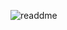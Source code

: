 ![readdme](https://github.com/Caden-Cobb/Caden-Cobb/assets/90775304/76b5048d-ace4-4747-8803-b3c2b3af9ab1)
